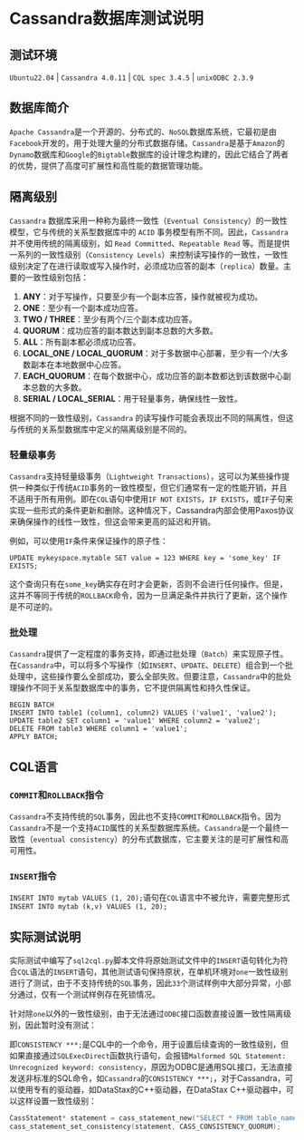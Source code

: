 # Cassandra数据库测试说明

## 测试环境

`Ubuntu22.04` | `Cassandra 4.0.11` | `CQL spec 3.4.5` | `unixODBC 2.3.9`

## 数据库简介

`Apache Cassandra`是一个开源的、分布式的、`NoSQL`数据库系统，它最初是由`Facebook`开发的，用于处理大量的分布式数据存储。`Cassandra`是基于`Amazon`的`Dynamo`数据库和`Google`的`Bigtable`数据库的设计理念构建的，因此它结合了两者的优势，提供了高度可扩展性和高性能的数据管理功能。

## 隔离级别

`Cassandra` 数据库采用一种称为最终一致性（`Eventual Consistency`）的一致性模型，它与传统的关系型数据库中的 `ACID` 事务模型有所不同。因此，`Cassandra` 并不使用传统的隔离级别，如 `Read Committed`、`Repeatable Read` 等。而是提供一系列的一致性级别（`Consistency Levels`）来控制读写操作的一致性，一致性级别决定了在进行读取或写入操作时，必须成功应答的副本（`replica`）数量。主要的一致性级别包括：

1. **ANY**：对于写操作，只要至少有一个副本应答，操作就被视为成功。
2. **ONE**：至少有一个副本成功应答。
3. **TWO / THREE**：至少有两个/三个副本成功应答。
4. **QUORUM**：成功应答的副本数达到副本总数的大多数。
5. **ALL**：所有副本都必须成功应答。
6. **LOCAL_ONE / LOCAL_QUORUM**：对于多数据中心部署，至少有一个/大多数副本在本地数据中心应答。
7. **EACH_QUORUM**：在每个数据中心，成功应答的副本数都达到该数据中心副本总数的大多数。
8. **SERIAL / LOCAL_SERIAL**：用于轻量事务，确保线性一致性。

根据不同的一致性级别，`Cassandra` 的读写操作可能会表现出不同的隔离性，但这与传统的关系型数据库中定义的隔离级别是不同的。

### 轻量级事务

`Cassandra`支持轻量级事务（`Lightweight Transactions`），这可以为某些操作提供一种类似于传统`ACID`事务的一致性模型，但它们通常有一定的性能开销，并且不适用于所有用例。即在`CQL`语句中使用`IF NOT EXISTS`，`IF EXISTS`，或`IF`子句来实现一些形式的条件更新和删除。这种情况下，Cassandra内部会使用Paxos协议来确保操作的线性一致性，但这会带来更高的延迟和开销。

例如，可以使用`IF`条件来保证操作的原子性：

```CQL
UPDATE mykeyspace.mytable SET value = 123 WHERE key = 'some_key' IF EXISTS;
```

这个查询只有在`some_key`确实存在时才会更新，否则不会进行任何操作。但是，这并不等同于传统的`ROLLBACK`命令，因为一旦满足条件并执行了更新，这个操作是不可逆的。

### 批处理

`Cassandra`提供了一定程度的事务支持，即通过批处理（`Batch`）来实现原子性。在`Cassandra`中，可以将多个写操作（如`INSERT`、`UPDATE`、`DELETE`）组合到一个批处理中，这些操作要么全部成功，要么全部失败。但要注意，`Cassandra`中的批处理操作不同于关系型数据库中的事务，它不提供隔离性和持久性保证。

```CQL
BEGIN BATCH
INSERT INTO table1 (column1, column2) VALUES ('value1', 'value2');
UPDATE table2 SET column1 = 'value1' WHERE column2 = 'value2';
DELETE FROM table3 WHERE column1 = 'value1';
APPLY BATCH;
```

## CQL语言

### `COMMIT`和`ROLLBACK`指令

`Cassandra`不支持传统的`SQL`事务，因此也不支持`COMMIT`和`ROLLBACK`指令。因为`Cassandra`不是一个支持`ACID`属性的关系型数据库系统。`Cassandra`是一个最终一致性（`eventual consistency`）的分布式数据库，它主要关注的是可扩展性和高可用性。

### `INSERT`指令

`INSERT INTO mytab VALUES (1, 20);`语句在`CQL`语言中不被允许，需要完整形式`INSERT INTO mytab (k,v) VALUES (1, 20);`

## 实际测试说明

实际测试中编写了`sql2cql.py`脚本文件将原始测试文件中的`INSERT`语句转化为符合`CQL`语法的`INSERT`语句，其他测试语句保持原状，在单机环境对`one`一致性级别进行了测试，由于不支持传统的`SQL`事务，因此`33`个测试样例中大部分异常，小部分通过，仅有一个测试样例存在死锁情况。

针对除`one`以外的一致性级别，由于无法通过`ODBC`接口函数直接设置一致性隔离级别，因此暂时没有测试：

即`CONSISTENCY ***;`是CQL中的一个命令，用于设置后续查询的一致性级别，但如果直接通过`SQLExecDirect`函数执行语句，会报错`Malformed SQL Statement: Unrecognized keyword: consistency`，原因为ODBC是通用SQL接口，无法直接发送非标准的SQL命令，如`Cassandra`的`CONSISTENCY ***;`，对于Cassandra，可以使用专有的驱动器，如DataStax的C++驱动器，在DataStax C++驱动器中，可以这样设置一致性级别：

```c++
CassStatement* statement = cass_statement_new("SELECT * FROM table_name", 0);
cass_statement_set_consistency(statement, CASS_CONSISTENCY_QUORUM);
```







